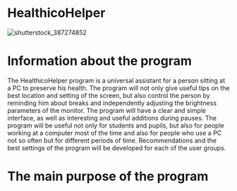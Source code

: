   # HealthicoHelper

![shutterstock_387274852](https://github.com/Y4rosl4v/HealthicoHelper/assets/145491610/2aa86882-9285-4088-8f40-9c0e55fb54ed)

  # Information about the program
The HealthicoHelper program is a universal assistant for a person sitting at a PC to preserve his health. The program will not only give useful tips on the best location and setting of the screen, but also control the person by reminding him about breaks and independently adjusting the brightness parameters of the monitor. The program will have a clear and simple interface, as well as interesting and useful additions during pauses. The program will be useful not only for students and pupils, but also for people working at a computer most of the time and also for people who use a PC not so often but for different periods of time. Recommendations and the best settings of the program will be developed for each of the user groups.
  # The main purpose of the program
